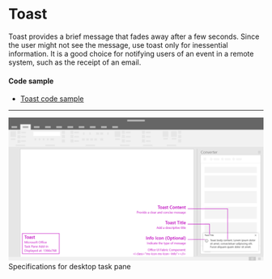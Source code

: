 # Toast

Toast provides a brief message that fades away after a few seconds. Since the user might not see the message, use toast only for inessential information. It is a good choice for notifying users of an event in a remote system, such as the receipt of an email.

#### Code sample
* [Toast code sample](../templates/notifications/toast)

***

![Notification - Toast - Specifications for desktop task pane](../assets/markdown-images/toast_taskPaneCallouts.png)
Specifications for desktop task pane